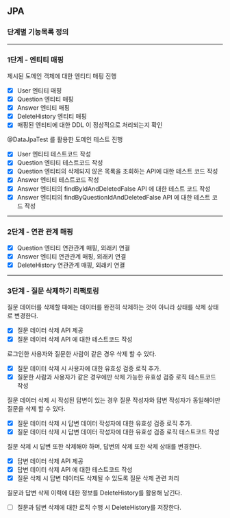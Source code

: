 ## JPA
### 단계별 기능목록 정의

---
### 1단계 - 엔티티 매핑
제시된 도메인 객체에 대한 엔티티 매핑 진행
- [X] User 엔티티 매핑
- [X] Question 엔티티 매핑
- [X] Answer 엔티티 매핑
- [X] DeleteHistory 엔티티 매핑
- [X] 매핑된 엔티티에 대한 DDL 이 정상적으로 처리되는지 확인

@DataJpaTest 를 활용한 도메인 테스트 진행
- [X] User 엔티티 테스트코드 작성
- [X] Question 엔티티 테스트코드 작성
- [X] Question 엔티티의 삭제되지 않은 목록을 조회하는 API에 대한 테스트 코드 작성
- [X] Answer 엔티티 테스트코드 작성
- [X] Answer 엔티티의 findByIdAndDeletedFalse API 에 대한 테스트 코드 작성
- [X] Answer 엔티티의 findByQuestionIdAndDeletedFalse API 에 대한 테스트 코드 작성

---
### 2단계 - 연관 관계 매핑
- [X] Question 엔티티 연관관계 매핑, 외래키 연결
- [X] Answer 엔티티 연관관계 매핑, 외래키 연결
- [X] DeleteHistory 연관관계 매핑, 외래키 연결

---
### 3단계 - 질문 삭제하기 리팩토링
질문 데이터를 삭제할 때에는 데이터를 완전히 삭제하는 것이 아니라 상태를 삭제 상태로 변경한다.
- [X] 질문 데이터 삭제 API 제공
- [X] 질문 데이터 삭제 API 에 대한 테스트코드 작성

로그인한 사용자와 질문한 사람이 같은 경우 삭제 할 수 있다.
- [X] 질문 데이터 삭제 시 사용자에 대한 유효성 검증 로직 추가.
- [X] 질문한 사람과 사용자가 같은 경우에만 삭제 가능한 유효성 검증 로직 테스트코드 작성

질문 데이터 삭제 시 작성된 답변이 있는 경우 질문 작성자와 답변 작성자가 동일해야만 질문을 삭제 할 수 있다.
- [X] 질문 데이터 삭제 시 답변 데이터 작성자에 대한 유효성 검증 로직 추가.
- [X] 질문 데이터 삭제 시 답변 데이터 작성자에 대한 유효성 검증 로직 테스트코드 작성 

질문 삭제 시 답변 또한 삭제해야 하며, 답변의 삭제 또한 삭제 상태를 변경한다.
- [X] 답변 데이터 삭제 API 제공
- [X] 답변 데이터 삭제 API 에 대한 테스트코드 작성
- [X] 질문 삭제 시 답변 데이터도 삭제될 수 있도록 질문 삭제 관련 처리

질문과 답변 삭제 이력에 대한 정보를 DeleteHistory를 활용해 남긴다.
- [ ] 질문과 답변 삭제에 대한 로직 수행 시 DeleteHistory를 저장한다.